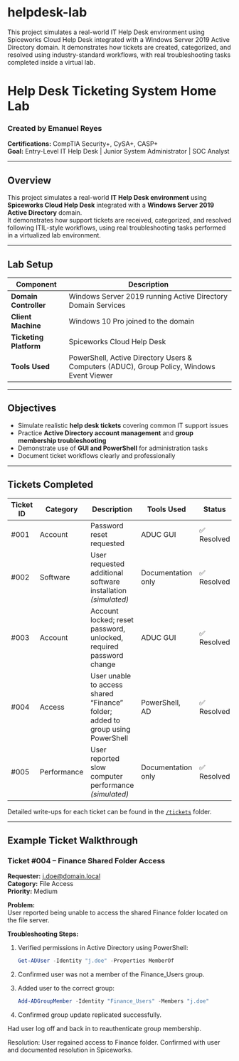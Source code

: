 # helpdesk-lab
This project simulates a real-world IT Help Desk environment using Spiceworks Cloud Help Desk integrated with a Windows Server 2019 Active Directory domain.   It demonstrates how tickets are created, categorized, and resolved using industry-standard workflows, with real troubleshooting tasks completed inside a virtual lab.

# Help Desk Ticketing System Home Lab

### Created by Emanuel Reyes  
**Certifications:** CompTIA Security+, CySA+, CASP+  
**Goal:** Entry-Level IT Help Desk | Junior System Administrator | SOC Analyst  

---

## Overview
This project simulates a real-world **IT Help Desk environment** using **Spiceworks Cloud Help Desk** integrated with a **Windows Server 2019 Active Directory** domain.  
It demonstrates how support tickets are received, categorized, and resolved following ITIL-style workflows, using real troubleshooting tasks performed in a virtualized lab environment.

---

## Lab Setup

| Component | Description |
|------------|--------------|
| **Domain Controller** | Windows Server 2019 running Active Directory Domain Services |
| **Client Machine** | Windows 10 Pro joined to the domain |
| **Ticketing Platform** | Spiceworks Cloud Help Desk |
| **Tools Used** | PowerShell, Active Directory Users & Computers (ADUC), Group Policy, Windows Event Viewer |

---

## Objectives
- Simulate realistic **help desk tickets** covering common IT support issues  
- Practice **Active Directory account management** and **group membership troubleshooting**  
- Demonstrate use of **GUI and PowerShell** for administration tasks  
- Document ticket workflows clearly and professionally  

---

## Tickets Completed

| Ticket ID | Category | Description | Tools Used | Status |
|------------|-----------|--------------|-------------|---------|
| #001 | Account | Password reset requested | ADUC GUI | ✅ Resolved |
| #002 | Software | User requested additional software installation *(simulated)* | Documentation only | ✅ Resolved |
| #003 | Account | Account locked; reset password, unlocked, required password change | ADUC GUI | ✅ Resolved |
| #004 | Access | User unable to access shared “Finance” folder; added to group using PowerShell | PowerShell, AD | ✅ Resolved |
| #005 | Performance | User reported slow computer performance *(simulated)* | Documentation only | ✅ Resolved |

Detailed write-ups for each ticket can be found in the [`/tickets`](./tickets) folder.

---

## Example Ticket Walkthrough

### Ticket #004 – Finance Shared Folder Access

**Requester:** j.doe@domain.local  
**Category:** File Access  
**Priority:** Medium  

**Problem:**  
User reported being unable to access the shared Finance folder located on the file server.

**Troubleshooting Steps:**
1. Verified permissions in Active Directory using PowerShell:
   ```powershell
   Get-ADUser -Identity "j.doe" -Properties MemberOf
2. Confirmed user was not a member of the Finance_Users group.

3. Added user to the correct group:
   ```powershell
   Add-ADGroupMember -Identity "Finance_Users" -Members "j.doe"
4. Confirmed group update replicated successfully.

Had user log off and back in to reauthenticate group membership.

Resolution:
User regained access to Finance folder. Confirmed with user and documented resolution in Spiceworks.
